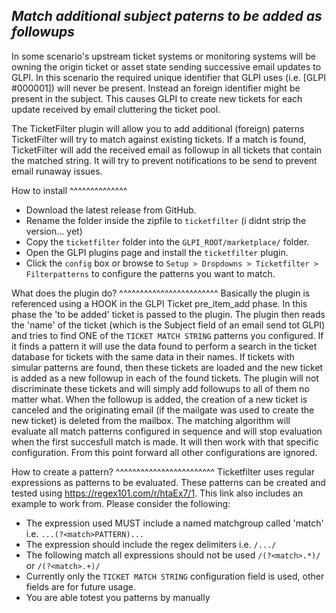## _Match additional subject paterns to be added as followups_

In some scenario's upstream ticket systems or monitoring systems will be owning the origin ticket or asset state sending successive email updates to GLPI. In this scenario the required unique identifier that GLPI uses (i.e. [GLPI #000001]) will never be present. Instead an foreign identifier might be present in the subject. This causes GLPI to create new tickets for each update received by email cluttering the ticket pool. 

The TicketFilter plugin will allow you to add additional (foreign) paterns TicketFilter will try to match against existing tickets. If a match is found, TicketFilter will add the received email as followup in all tickets that contain the matched string. It will try to prevent notifications to be send to prevent email runaway issues.

How to install
^^^^^^^^^^^^^^

* Download the latest release from GitHub.
* Rename the folder inside the zipfile to `ticketfilter` (i didnt strip the version... yet)
* Copy the `ticketfilter` folder into the `GLPI_ROOT/marketplace/` folder.
* Open the GLPI plugins page and install the `ticketfilter` plugin.
* Click the `config` box or browse to `Setup > Dropdowns > Ticketfilter > Filterpatterns` to configure the patterns you want to match.

What does the plugin do?
^^^^^^^^^^^^^^^^^^^^^^^^
Basically the plugin is referenced using a HOOK in the GLPI Ticket pre_item_add phase. In this phase the 'to be added' ticket is passed to the plugin. The plugin then reads the 'name' of the ticket (which is the Subject field of an email send tot GLPI) and tries to find ONE of the `TICKET MATCH STRING` patterns you configured. If it finds a pattern it will use the data found to perform a search in the ticket database for tickets with the same data in their names. If tickets with simular patterns are found, then these tickets are loaded and the new ticket is added as a new followup in each of the found tickets. The plugin will not discriminate these tickets and will simply add followups to all of them no matter what. When the followup is added, the creation of a new ticket is canceled and the originating email (if the mailgate was used to create the new ticket) is deleted from the mailbox. The matching algorithm will evaluate all match patterns configured in sequence and will stop evaluation when the first succesfull match is made. It will then work with that specific configuration. From this point forward all other configurations are ignored. 

How to create a pattern?
^^^^^^^^^^^^^^^^^^^^^^^^
Ticketfilter uses regular expressions as patterns to be evaluated. These patterns can be created and tested using https://regex101.com/r/htaEx7/1. This link also includes an example to work from. Please consider the following:

* The expression used MUST include a named matchgroup called 'match' i.e. `...(?<match>PATTERN)...`
* The expression should include the regex delimiters i.e. `/.../`
* The following match all expressions should not be used `/(?<match>.*)/` or `/(?<match>.+)/`
* Currently only the `TICKET MATCH STRING` configuration field is used, other fields are for future usage.
* You are able totest you patterns by manually 



